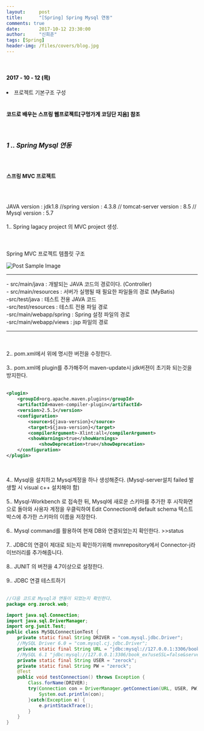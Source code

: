 ```yaml
---
layout:     post
title:      "[Spring] Spring Mysql 연동"
comments: true
date:       2017-10-12 23:30:00
author:     "신희준"
tags: [Spring]
header-img: /files/covers/blog.jpg
---
```


<head>
 <meta property="og:type" content="website">
 <meta property="og:title" content="스프링 (Spring) MySQL 연동해서 JDBC 사용하기">
 <meta property="og:description" content="스프링 (Spring) MySQL 연동해서 JDBC 사용하기">
 <meta property="og:url" content="http://shj7242.github.io/2017/10/12/Spring7/">

 <meta name="twitter:card" content="summary">
  <meta name="twitter:title" content="스프링 (Spring) MySQL 연동해서 JDBC 사용하기">
  <meta name="twitter:description" content="스프링 (Spring) MySQL 연동해서 JDBC 사용하기">
  <meta name="FACEBOOK:domain" content="http://shj7242.github.io/2017/10/12/Spring7/">
  <meta name="facebook:card" content="summary">
   <meta name="facebook:title" content="스프링 (Spring) MySQL 연동해서 JDBC 사용하기">
   <meta name="facebook:description" content="스프링 (Spring) MySQL 연동해서 JDBC 사용하기">
   <meta name="facebook:domain" content="http://shj7242.github.io/2017/10/12/Spring7/">


 </head>

<br>
<H4 style ="font-weight:bold; color : black">2017 - 10 - 12 (목)</H4>
<li>프로젝트 기본구조 구성</li>

<br>
<H4 style ="font-weight:bold; color:black;">코드로 배우는 스프링 웹프로젝트[구멍가게 코딩단 지음] 참조</H4>
<br>

<h5 style = "font-size: 17px; font-weight : bold;">1 .. Spring Mysql 연동</h5>

<br>
<p><b>스프링 MVC 프로젝트</b></p>
<br><br>
<p style="font-size:14px;">JAVA version : jdk1.8 //spring version : 4.3.8 // tomcat-server version : 8.5 // Mysql version : 5.7 <br><br>
1.. Spring lagacy project 의 MVC project 생성. <br><br>
<br><br>
Spring MVC 프로젝트 템플릿 구조
</p>

<img src="{{ site.baseurl }}/img/spst.JPG" alt="Post Sample Image">


<p style="font-size:14px;">
<hr>
- src/main/java : 개발되는 JAVA 코드의 경로이다. (Controller) <br>
- src/main/resources : 서버가 실행될 때 필요한 파일들의 경로 (MyBatis)
<br>
-src/test/java : 테스트 전용 JAVA 코드
<br>
-src/test/resources : 테스트 전용 파일 경로
<br>
-src/main/webapp/spring : Spring 설정 파일의 경로 <br>
-src/main/webapp/views : jsp 파일의 경로
<hr>



<br><br>
2.. pom.xml에서 위에 명시한 버전을 수정한다. <br><br>
3.. pom.xml에 plugin를 추가해주어 maven-update시 jdk버젼이 초기화 되는것을 방지한다.<br><br>
</p>

~~~xml
<plugin>
    <groupId>org.apache.maven.plugins</groupId>
  	<artifactId>maven-compiler-plugin</artifactId>
    <version>2.5.1</version>
    <configuration>
        <source>${java-version}</source>
        <target>${java-version}</target>
        <compilerArgument>-Xlint:all</compilerArgument>
        <showWarnings>true</showWarnings>
    		<showDeprecation>true</showDeprecation>
    </configuration>
</plugin>
~~~

<br>
<p style="font-size:14px;">
4.. Mysql을 설치하고 Mysql계정을 하나 생성해준다. (Mysql-server설치 failed 발생할 시 visual c++ 설치해야 함)
<br><br>
5.. Mysql-Workbench 로 접속한 뒤, Mysql에 새로운 스키마를 추가한 후 시작화면으로 돌아와 사용자 계정을 우클릭하여 Edit Connection에 default schema 텍스트박스에 추가한 스키마의 이름을 저장한다.<br><br>
6.. Mysql command를 활용하여 현재 DB와 연결되었는지 확인한다. >>status<br><br>
7.. JDBC의 연결이 제대로 되는지 확인하기위해 mvnrepository에서 Connector-j라이브러리를 추가해줍니다.<br><br>
8.. JUNIT 의 버전을 4.7이상으로 설정한다.<br><br>
9.. JDBC 연결 테스트하기<br><br>
</p>


~~~Java
//다음 코드로 Mysql과 연동이 되었는지 확인한다.
package org.zerock.web;

import java.sql.Connection;
import java.sql.DriverManager;
import org.junit.Test;
public class MySQLConnectionTest {
	private static final String DRIVER = "com.mysql.jdbc.Driver";
	//MySQL Driver 6.0 = "com.mysql.cj.jdbc.Driver";
	private static final String URL = "jdbc:mysql://127.0.0.1:3306/book_ex?useSSL=false";
	//MySQL 6.1 "jdbc:mysql://127.0.0.1:3306/book_ex?useSSL=false&serverTimezone=Asia/Seoul";
	private static final String USER = "zerock";
	private static final String PW = "zerock";
	@Test
	public void testConnection() throws Exception {
		Class.forName(DRIVER);
		try(Connection con = DriverManager.getConnection(URL, USER, PW)){
			System.out.println(con);
		}catch(Exception e) {
			e.printStackTrace();
		}
	}
}
~~~
